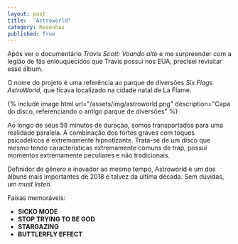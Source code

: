 ```yaml
---
layout: post
title:  "Astroworld"
category: Resenhas
published: True
---
```


Após ver o documentário _Travis Scott: Voando alto_ e me surpreender com a legião de fãs enlouquecidos que Travis possui nos EUA, precisei revisitar esse álbum.

O nome do projeto é uma referência ao parque de diversões _Six Flags AstroWorld_, que ficava localizado na cidade natal de La Flame.

{% include image.html url="/assets/img/astroworld.png" description="Capa do disco, referenciando o antigo parque de diversões" %}

Ao longo de seus 58 minutos de duração, somos transportados para uma realidade paralela. A combinação dos fortes graves com toques psicodélicos é extremamente hipnotizante. Trata-se de um disco que mesmo tendo características extremamente comuns de trap, possui momentos extremamente peculiares e não tradicionais.

Definidor de gênero e inovador ao mesmo tempo, Astroworld é um dos álbuns mais importantes de 2018 e talvez da última década. Sem dúvidas, um _must listen_.

Faixas memoráveis:

- **SICKO MODE**
- **STOP TRYING TO BE GOD**
- **STARGAZING**
- **BUTTLERFLY EFFECT**
